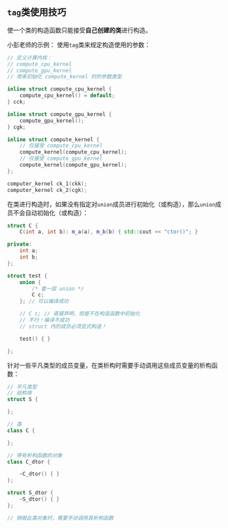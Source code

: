 



## `tag`类使用技巧

使一个类的构造函数只能接受**自己创建的类**进行构造。

小彭老师的示例：
使用`tag`类来规定构造使用的参数：
```C++
// 定义计算内核：
// compute_cpu_kernel 
// compute_gpu_kernel
// 用来初始化 compute_kernel 时的参数类型

inline struct compute_cpu_kernel {
    compute_cpu_kernel() = default;
} cck;

inline struct compute_gpu_kernel {
    compute_gpu_kernel();
} cgk;

inline struct compute_kernel {
    // 仅接受 compute_cpu_kernel 
    compute_kernel(compute_cpu_kernel);
    // 仅接受 compute_gpu_kernel
    compute_kernel(compute_gpu_kernel);
};

computer_kernel ck_1(ckk);
computer_kernel ck_2(cgk);
```


在类进行构造时，如果没有指定对`union`成员进行初始化（或构造），那么`union`成员不会自动初始化（或构造）：
```C++
struct C {
    C(int a, int b): m_a(a), m_b(b) { std::cout << "ctor()"; }

private:
    int a;
    int b;
};

struct test {
    union {
        /* 套一层 union */
        C c;
    }; // 可以编译成功

    // C c; // 直接声明，但是不在构造函数中初始化
    // 不行！编译不成功
    // struct 内的成员必须显式构造！

    test() { }

};
```

针对一些平凡类型的成员变量，在类析构时需要手动调用这些成员变量的析构函数：
```C++
// 平凡类型
// 结构体
struct S {

};

// 类
class C {

};

// 带有析构函数的对象
class C_dtor {

    ~C_dtor() { }
};

struct S_dtor {
    ~S_dtor() { }
};

// 销毁此类对象时，需要手动调用其析构函数
```




